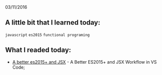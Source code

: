 03/11/2016

## A little bit that I learned today:

`javascript` `es2015` `functional programing`

## What I readed today:

* [A better es2015+ and JSX](https://diessi.ca/blog/a-better-es2015-and-jsx-workflow-in-vs-code/) - A Better ES2015+ and JSX Workflow in VS Code;


















